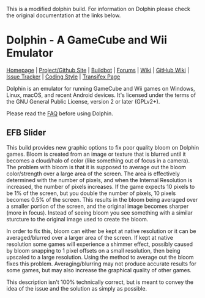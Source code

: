 This is a modified dolphin build. For information on Dolphin please check the original documentation at the links below.
# Dolphin - A GameCube and Wii Emulator

[Homepage](https://dolphin-emu.org/) | [Project/Github Site](https://github.com/dolphin-emu/dolphin) | [Buildbot](https://dolphin.ci/) | [Forums](https://forums.dolphin-emu.org/) | [Wiki](https://wiki.dolphin-emu.org/) | [GitHub Wiki](https://github.com/dolphin-emu/dolphin/wiki) | [Issue Tracker](https://bugs.dolphin-emu.org/projects/emulator/issues) | [Coding Style](https://github.com/dolphin-emu/dolphin/blob/master/Contributing.md) | [Transifex Page](https://app.transifex.com/delroth/dolphin-emu/dashboard/)

Dolphin is an emulator for running GameCube and Wii games on Windows,
Linux, macOS, and recent Android devices. It's licensed under the terms
of the GNU General Public License, version 2 or later (GPLv2+).

Please read the [FAQ](https://dolphin-emu.org/docs/faq/) before using Dolphin.

## EFB Slider

This build provides new graphic options to fix poor quality bloom on Dolphin games. Bloom is created from an image or texture that is blurred until it becomes a cloud/halo of color (like something out of focus in a camera). The problem with bloom is that it is supposed to average out the bloom color/strength over a large area of the screen. The area is effectively determined with the number of pixels, and when the Internal Resolution is increased, the number of pixels increases.  If the game expects 10 pixels to be 1% of the screen, but you double the number of pixels, 10 pixels becomes 0.5% of the screen.  This results in the bloom being averaged over a smaller portion of the screen, and the original image becomes sharper (more in focus). Instead of seeing bloom you see something with a similar sturcture to the original image used to create the bloom.  

In order to fix this, bloom can either be kept at native resolution or it can be averaged/blurred over a larger area of the screen.  If kept at native resolution some games will experience a shimmer effect, possibly caused by bloom snapping to 1 pixel offsets on a small resolution, then being upscaled to a large resolution. Using the method to average out the bloom fixes this problem.  Averaging/blurring may not produce accurate results for some games, but may also increase the graphical quality of other games.

This description isn't 100% technically correct, but is meant to convey the idea of the issue and the solution as simply as possible.

